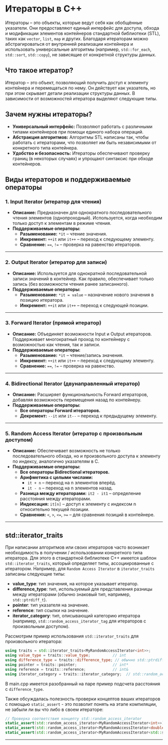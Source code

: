 # Итераторы в C++

Итераторы – это объекты, которые ведут себя как обобщённые указатели. Они предоставляют единый интерфейс для доступа, обхода и модификации элементов контейнеров стандартной библиотеки (STL), таких как `vector`, `list`, `map` и других. Благодаря итераторам можно абстрагироваться от внутренней реализации контейнера и использовать универсальные алгоритмы (например, `std::for_each`, `std::sort`, `std::copy`), не зависящие от конкретной структуры данных.

## Что такое итератор?

Итератор – это объект, позволяющий получить доступ к элементу контейнера и перемещаться по нему. Он действует как указатель, но при этом скрывает детали реализации структуры данных. В зависимости от возможностей итератора выделяют следующие типы.

## Зачем нужны итераторы?

- **Универсальный интерфейс:** Позволяют работать с различными типами контейнеров при помощи единого набора операций.
- **Абстракция алгоритмов:** Алгоритмы STL написаны так, чтобы работать с итераторами, что позволяет им быть независимыми от конкретного типа контейнера.
- **Удобство и безопасность:** Итераторы обеспечивают проверку границ (в некоторых случаях) и упрощают синтаксис при обходе контейнеров.

## Виды итераторов и поддерживаемые операторы

### 1. Input Iterator (итератор для чтения)
- **Описание:** Предназначен для однократного последовательного чтения элементов (однопроходный). Используется, когда необходим только доступ к элементам в режиме чтения.
- **Поддерживаемые операторы:**
  - **Разыменование:** `*it` – чтение значения.
  - **Инкремент:** `++it` или `it++` – переход к следующему элементу.
  - **Сравнение:** `==`, `!=` – проверка на равенство итераторов.

---

### 2. Output Iterator (итератор для записи)
- **Описание:** Используется для однократной последовательной записи значений в контейнер. Как правило, обеспечивает только запись (без возможности чтения ранее записанного).
- **Поддерживаемые операторы:**
  - **Разыменование:** `*it = value` – назначение нового значения в позицию итератора.
  - **Инкремент:** `++it` или `it++` – переход к следующей позиции.

---

### 3. Forward Iterator (прямой итератор)
- **Описание:** Объединяет возможности Input и Output итераторов. Поддерживает многократный проход по контейнеру с возможностью как чтения, так и записи.
- **Поддерживаемые операторы:**
  - **Разыменование:** `*it` – чтение/запись значения.
  - **Инкремент:** `++it` или `it++` – переход к следующему элементу.
  - **Сравнение:** `==`, `!=` – проверка на равенство.

---

### 4. Bidirectional Iterator (двунаправленный итератор)
- **Описание:** Расширяет функциональность Forward итераторов, добавляя возможность перемещения назад по контейнеру.
- **Поддерживаемые операторы:**
  - **Все операторы Forward итераторов.**
  - **Декремент:** `--it` или `it--` – переход к предыдущему элементу.

---

### 5. Random Access Iterator (итератор с произвольным доступом)
- **Описание:** Обеспечивает возможность не только последовательного обхода, но и произвольного доступа к элементу по индексу, аналогично указателям в C.
- **Поддерживаемые операторы:**
  - **Все операторы Bidirectional итераторов.**
  - **Арифметика с целыми числами:**
    - `it + n` – переход на n элементов вперёд.
    - `it - n` – переход на n элементов назад.
  - **Разница между итераторами:** `it2 - it1` – определение расстояния между итераторами.
  - **Индексация:** `it[n]` – доступ к элементу с индексом n относительно текущей позиции.
  - **Сравнения:** `<`, `>`, `<=`, `>=` – для сравнения позиций в контейнере.

---

## std::iterator_traits

При написании алгоритмов или своих итераторов часто возникает необходимость в получении / использовании конкретного типа итератора. Для этого в стандартной библиотеке C++ имеется шаблон `std::iterator_traits`, который определяет типы, ассоциированные с итератором. Например, для `Random Access Iterator` в `iterator_traits` записаны следующие типы:

- **value_type**: тип значения, на которое указывает итератор.
- **difference_type**: тип, используемый для представления разницы между итераторами (обычно знаковый тип, например, `std::ptrdiff_t`).
- **pointer**: тип указателя на значение.
- **reference**: тип ссылки на значение.
- **iterator_category**: тип, описывающий категорию итератора (например, `std::random_access_iterator_tag` для итераторов с произвольным доступом).

Рассмотрим пример использования `std::iterator_traits` для произвольного итератора:

```cpp
using traits = std::iterator_traits<MyRandomAccessIterator<int>>;
using value_type = traits::value_type;          // int
using difference_type = traits::difference_type; // обычно std::ptrdiff_t или другой знаковый тип
using pointer = traits::pointer;                // int*
using reference = traits::reference;            // int&
using iterator_category = traits::iterator_category;  // std::random_access_iterator_tag
```

В main.cpp имеется разобранный на паре пример подсчета расстояния с `difference_type`.

Также обсуждалась полезность проверки концептов ваших итераторов с помощью `static_assert` - это позволит понять на этапе компиляции, не забыли ли вы что либо в своем итераторе:

```cpp
// Проверка соответствия концепту std::random_access_iterator
static_assert(std::random_access_iterator<MyRandomAccessIterator<int>>);
static_assert(std::random_access_iterator<MyRandomAccessIterator<double>>);
static_assert(std::random_access_iterator<MyRandomAccessIterator<std::string>>);
```

---
